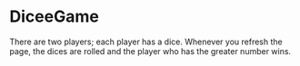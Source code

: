 # DiceeGame
There are two players; each player has a dice. Whenever you refresh the page, 
the dices are rolled and the player who has the greater number wins.
